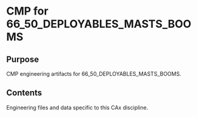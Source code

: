 # CMP for 66_50_DEPLOYABLES_MASTS_BOOMS

## Purpose
CMP engineering artifacts for 66_50_DEPLOYABLES_MASTS_BOOMS.

## Contents
Engineering files and data specific to this CAx discipline.

